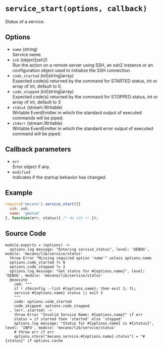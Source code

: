 
# `service_start(options, callback)`

Status of a service.

## Options

*   `name` (string)   
    Service name.   
*   `ssh` (object|ssh2)   
    Run the action on a remote server using SSH, an ssh2 instance or an
    configuration object used to initialize the SSH connection.   
*   `code_started` (int|string|array)   
    Expected code(s) returned by the command for STARTED status, int or array of
    int, default to 0.   
*   `code_stopped` (int|string|array)   
    Expected code(s) returned by the command for STOPPED status, int or array of 
    int, default to 3   
*   `stdout` (stream.Writable)   
    Writable EventEmitter in which the standard output of executed commands will
    be piped.   
*   `stderr` (stream.Writable)   
    Writable EventEmitter in which the standard error output of executed command
    will be piped.   

## Callback parameters

*   `err`   
    Error object if any.   
*   `modified`   
    Indicates if the startup behavior has changed.   

## Example

```js
require('mecano').service_start([{
  ssh: ssh,
  name: 'gmetad'
}, function(err, status){ /* do sth */ });
```

## Source Code

    module.exports = (options) ->
      options.log message: "Entering service_status", level: 'DEBUG', module: 'mecano/lib/service/status'
      throw Error "Missing required option 'name'" unless options.name
      options.code_started ?= 0
      options.code_stopped ?= 3
      options.log message: "Get status for #{options.name}", level: 'DEBUG', module: 'mecano/lib/service/status'
      @execute
        cmd: """
        if ! chkconfig --list #{options.name}; then exit 1; fi;
        service #{options.name} status || exit 3
        """
        code: options.code_started
        code_skipped: options.code_stopped
      , (err, started) ->
        throw Error "Invalid Service Name: #{options.name}" if err
        status = if started then 'started' else 'stopped'
        options.log message: "Status for #{options.name} is #{status}", level: 'INFO', module: 'mecano/lib/service/status'
        # throw err if err
        options.store["mecano.service.#{options.name}.status"] = "#{status}" if options.cache
